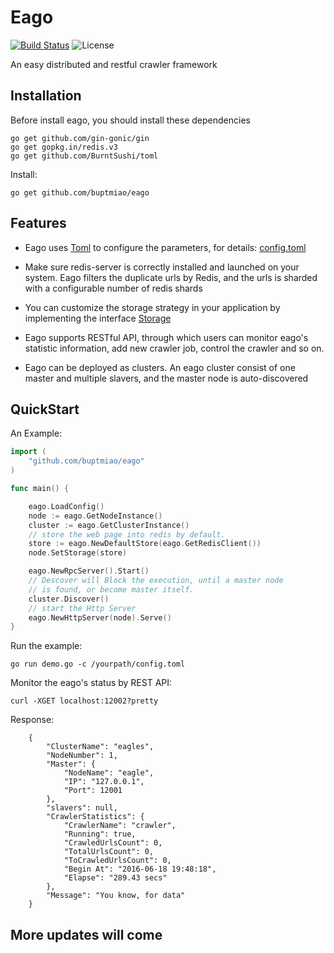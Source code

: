 # Eago 
[![Build Status](https://travis-ci.org/buptmiao/eago.svg?branch=master)](https://travis-ci.org/buptmiao/eago)
![License](https://img.shields.io/dub/l/vibe-d.svg)

An easy distributed and restful crawler framework

## Installation
Before install eago, you should install these dependencies

    go get github.com/gin-gonic/gin
    go get gopkg.in/redis.v3
    go get github.com/BurntSushi/toml

Install:

    go get github.com/buptmiao/eago
    
## Features
* Eago uses [Toml](https://github.com/BurntSushi/toml) to configure the parameters, for details: [config.toml](https://github.com/buptmiao/eago/blob/master/config.toml)

* Make sure redis-server is correctly installed and launched on your system. Eago filters the duplicate urls by Redis, and the urls is sharded with a configurable number of redis shards 

* You can customize the storage strategy in your application by implementing the interface [Storage](https://github.com/buptmiao/eago/blob/master/storage.go)

* Eago supports RESTful API, through which users can monitor eago's statistic information, add new crawler job, control the crawler and so on.

* Eago can be deployed as clusters. An eago cluster consist of one master and multiple slavers, and the master node is auto-discovered

## QuickStart

An Example:

```go
import (
	"github.com/buptmiao/eago"
)

func main() {

	eago.LoadConfig()
	node := eago.GetNodeInstance()
	cluster := eago.GetClusterInstance()
    // store the web page into redis by default.
	store := eago.NewDefaultStore(eago.GetRedisClient())
	node.SetStorage(store)

	eago.NewRpcServer().Start()
	// Descover will Block the execution, until a master node
	// is found, or become master itself.
	cluster.Discover()
	// start the Http Server
	eago.NewHttpServer(node).Serve()
}

```

Run the example:
    
    go run demo.go -c /yourpath/config.toml 

Monitor the eago's status by REST API:

    curl -XGET localhost:12002?pretty

Response:

```
    {
        "ClusterName": "eagles",
        "NodeNumber": 1,
        "Master": {
            "NodeName": "eagle",
            "IP": "127.0.0.1",
            "Port": 12001
        },
        "slavers": null,
        "CrawlerStatistics": {
            "CrawlerName": "crawler",
            "Running": true,
            "CrawledUrlsCount": 0,
            "TotalUrlsCount": 0,
            "ToCrawledUrlsCount": 0,
            "Begin At": "2016-06-18 19:48:18",
            "Elapse": "289.43 secs"
        },
        "Message": "You know, for data"
    }
```

## More updates will come
